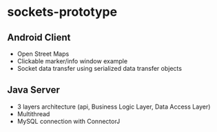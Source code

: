# sockets-prototype

## Android Client
- Open Street Maps
- Clickable marker/info window example
- Socket data transfer using serialized data transfer objects

## Java Server
- 3 layers architecture (api, Business Logic Layer, Data Access Layer)
- Multithread
- MySQL connection with ConnectorJ
